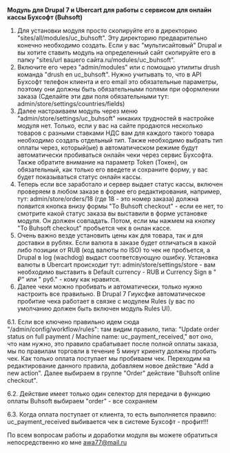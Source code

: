 **Модуль для Drupal 7 и Ubercart для работы с сервисом для онлайн кассы Бухсофт (Buhsoft)**

1. Для установки модуля просто скопируйте его в директорию "sites/all/modules/uc_buhsoft". Эту директорию предварительно конечно необходимо создать. Если у вас "мультисайтовый" Drupal и вы хотите ставить модуль на определенный сайт скопируйте его в папку "sites/url вашего сайта.ru/modules/uc_buhsoft". 
2. Включите его через "admin/modules" или с помощью утилиты drush команда "drush en uc_buhsoft". Нужно учитывать то, что в API Бухсофт телефон клиента и его email это обязательные параметры, поэтому они должны быть обязательными полями при оформлении заказа (Сделайте эти дви поля обязательными тут: admin/store/settings/countries/fields)
3. Далее настраиваем модуль через меню "admin/store/settings/uc_buhsoft" никаких трудностей в настройке модуля нет. Только, если у вас на сайте продаются несколько товаров с разными ставками НДС вам для каждого такого товара необходимо создать отдельный тип. Также необходимо выбрать тип оплаты через, который(ые) в автоматическом режиме будут автоматически пробиваться онлайн чеки через сервис Бухсофта. Также обратите внимание на параметр Token (Токен), он обязательный, как только его введете и сохраните форму, у вас будет показываться статус онлайн кассы. 
4. Теперь если все заработало и сервер выдает статус кассы, включен проверяем в любом заказе в форме его редактирования, например, тут: admin/store/orders/18 (где 18 - это номер заказа) должна появится кнопка внизу формы "To Buhsoft checkout" - если ее нет, то смотрите какой статус заказа вы выставили в форме установке модуля. Он должен совпадать. Потом, если мы нажмем на кнопку "To Buhsoft checkout" пробъется чек в онлан кассе.
5. Очень важно везде установить цены как для товара, так и для доставки в рублях. Если валюта в заказе будет отличаться в какой либо позиции от RUB (код валюты по ISO) то чек не пробъется, а Drupal в log (wachdog) выдаст соответсвующую ошибку. Установка валюты в Ubercart происходит тут: 
admin/store/settings/store - вам необходимо выставить в Default currency - RUB и Currency Sign в " ₽" или " руб." - кому как нравится.
6. Далее чеки можно пробивать и автоматически, только нужно настроить все правильно. В Drupal 7 Гиуксфке автоматическое пробитие чека работает в связке с модулем Rules (у вас по умолчанию должен быть включен модуль Rules UI). 

6.1. Если все ключено правильно идем сюда "/admin/config/workflow/rules": там видим правило, типа: "Update order status on full payment / Machine name: uc_payment_received," вот оно, что нам нужно, это правило срабатывает после полной оплаты заказа, мы по правилам торговли в течение 5 минут криенту должны пробить чек. Как только оплата поступает мы пробиваем чек. Переходим на редактирование данного правила, добавляем новое действие "Add a new action". Далее выбираем в группе "Order" действие "Buhsoft online checkout". 

6.2. Действие имеет только один селектор для передачи в функцию оплаты Buhsoft выбираем "order" - все сохраняем

6.3. Когда оплата поступает от клиента, то есть выполняется правило: uc_payment_received выбивается чек в системе Бухсофт - профит!!!

По всем вопросам работы и доработки модуля вы можете обратиться непосредственно ко мне awa77@mail.ru 

  


